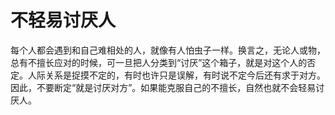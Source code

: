 # 不轻易讨厌人

每个人都会遇到和自己难相处的人，就像有人怕虫子一样。换言之，无论人或物，总有不擅长应对的时候，可一旦把人分类到“讨厌”这个箱子，就是对这个人的否定。人际关系是捉摸不定的，有时也许只是误解，有时说不定今后还有求于对方。因此，不要断定“就是讨厌对方”。如果能克服自己的不擅长，自然也就不会轻易讨厌人。